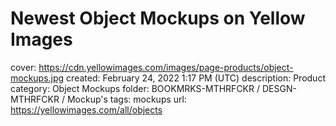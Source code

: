 # Newest Object Mockups on Yellow Images

cover: https://cdn.yellowimages.com/images/page-products/object-mockups.jpg
created: February 24, 2022 1:17 PM (UTC)
description: Product category: Object Mockups
folder: BOOKMRKS-MTHRFCKR / DESGN-MTHRFCKR / Mockup's
tags: mockups
url: https://yellowimages.com/all/objects